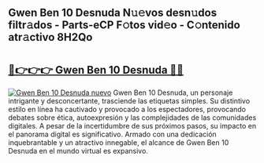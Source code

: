 ## Gwen Ben 10 Desnuda N𝚞𝚎vos desn𝚞dos filtr𝚊dos - Parts-eCP F𝚘tos vid𝚎o - C𝚘ntenido atr𝚊ctivo 8H2Qo

# <h2><a href="http://mbci2q.tromn.icu/?c=Gwen+Ben+10+Desnuda">🔗👉👉👉 Gwen Ben 10 Desnuda 🔗🔗</a></h2>

[![Gwen Ben 10 Desnuda nuevo](https://i.imgur.com/pEAQMta.gif)](http://mbci2q.tromn.icu/?c=Gwen+Ben+10+Desnuda)
Gwen Ben 10 Desnuda, un personaje intrigante y desconcertante, trasciende las etiquetas simples. Su distintivo estilo en línea ha cautivado y provocado a los espectadores, provocando debates sobre ética, autoexpresión y las complejidades de las comunidades digitales. A pesar de la incertidumbre de sus próximos pasos, su impacto en el panorama digital es significativo. Armado con una dedicación inquebrantable y un atractivo innegable, el alcance de Gwen Ben 10 Desnuda en el mundo virtual es expansivo.
